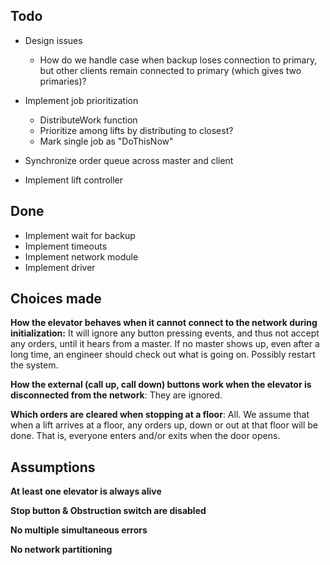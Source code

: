 Todo
----

* Design issues
    - How do we handle case when backup loses connection to primary,
    but other clients remain connected to primary (which gives two primaries)?

* Implement job prioritization
    - DistributeWork function
    - Prioritize among lifts by distributing to closest?
    - Mark single job as "DoThisNow"

* Synchronize order queue across master and client
* Implement lift controller

Done
----
* Implement wait for backup
* Implement timeouts
* Implement network module
* Implement driver

Choices made
------------
**How the elevator behaves when it cannot connect to the network during initialization:**
It will ignore any button pressing events, and thus not accept any orders,
until it hears from a master. If no master shows up, even after a long time,
an engineer should check out what is going on. Possibly restart the system.

**How the external (call up, call down) buttons work when the elevator is disconnected from the network**:
They are ignored.

**Which orders are cleared when stopping at a floor**:
All. We assume that when a lift arrives at a floor, any orders up, down or
out at that floor will be done. That is, everyone enters and/or exits when
the door opens.

Assumptions
-----------

**At least one elevator is always alive**

**Stop button & Obstruction switch are disabled**

**No multiple simultaneous errors**

**No network partitioning**
